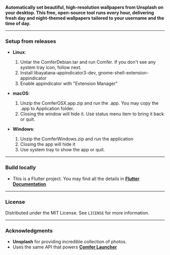 
**Automatically set beautiful, high-resolution wallpapers from Unsplash on your desktop. This free, open-source tool runs every hour, delivering fresh day and night-themed wallpapers tailored to your username and the time of day.**

---

### Setup from releases


  -   **Linux**:
      1.  Untar the ComferDebian.tar and run Comfer. If you don't see any system tray icon, follow next.
      2.  Install libayatana-appindicator3-dev, gnome-shell-extension-appindicator
      3.  Enable appindicator with "Extension Manager"
          

  -   **macOS**:
      1.  Unzip the ComferOSX.app.zip and run the .app. You may copy the .app to Application folder.
      2.  Closing the window will hide it. Use status menu item to bring it back or quit.
      

  -   **Windows**:
      1.  Unzip the ComferWindows.zip and run the application
      2.  Closing the app will hide it
      3.  Use system tray to show the app or quit.
---

### Build locally

  - This is a Flutter project. You may find all the details in [**Flutter Documentation**](https://docs.flutter.dev/)

---

### License

Distributed under the MIT License. See `LICENSE` for more information.

---

### Acknowledgments

-   **Unsplash** for providing incredible collection of photos.
-   Uses the same API that powers [**Comfer Launcher**](https://play.google.com/store/apps/details?id=com.jeerovan.comfer)
